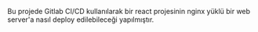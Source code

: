 
 Bu projede Gitlab CI/CD kullanılarak bir react projesinin nginx yüklü bir web server'a nasıl deploy edilebileceği yapılmıştır.
